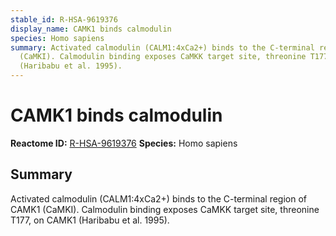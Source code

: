 ```yaml
---
stable_id: R-HSA-9619376
display_name: CAMK1 binds calmodulin
species: Homo sapiens
summary: Activated calmodulin (CALM1:4xCa2+) binds to the C-terminal region of CAMK1
  (CaMKI). Calmodulin binding exposes CaMKK target site, threonine T177, on CAMK1
  (Haribabu et al. 1995).
---
```


# CAMK1 binds calmodulin
**Reactome ID:** [R-HSA-9619376](https://reactome.org/content/detail/R-HSA-9619376)
**Species:** Homo sapiens

## Summary

Activated calmodulin (CALM1:4xCa2+) binds to the C-terminal region of CAMK1 (CaMKI). Calmodulin binding exposes CaMKK target site, threonine T177, on CAMK1 (Haribabu et al. 1995).

